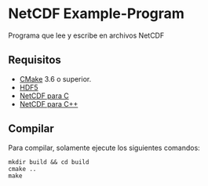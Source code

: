 # NetCDF Example-Program
Programa que lee y escribe en archivos NetCDF

## Requisitos
* [CMake](https://cmake.org/download/) 3.6 o superior.
* [HDF5](https://support.hdfgroup.org/HDF5/release/obtainsrc518.html)
* [NetCDF para C](https://github.com/Unidata/netcdf-c)
* [NetCDF para C++](https://github.com/Unidata/netcdf-cxx4)

## Compilar
Para compilar, solamente ejecute los siguientes comandos:
```
mkdir build && cd build
cmake ..
make
```
